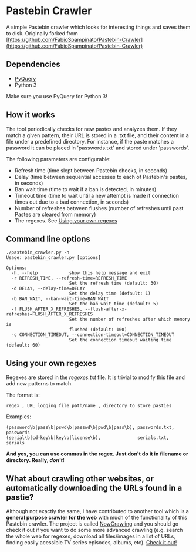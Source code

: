 # Pastebin Crawler
A simple Pastebin crawler which looks for interesting things and saves them to disk. Originally forked  from [https://github.com/FabioSpampinato/Pastebin-Crawler](https://github.com/FabioSpampinato/Pastebin-Crawler)

## Dependencies
* [PyQuery](https://pythonhosted.org/pyquery/)
* Python 3

Make sure you use PyQuery for Python 3!

## How it works
The tool periodically checks for new pastes and analyzes them. If they match a given pattern, their URL is stored in a .txt file, and their content in a file under a predefined directory. For instance, if the paste matches a password it can be placed in 'passwords.txt' and stored under 'passwords'.
 
 The following parameters are configurable:
 
 * Refresh time (time slept between Pastebin checks, in seconds)
 * Delay (time between sequential accesses to each of Pastebin's pastes, in seconds)
 * Ban wait time (time to wait if a ban is detected, in minutes)
 * Timeout time (time to wait until a new attempt is made if connection times out due to a bad connection, in seconds)
 * Number of refreshes between flushes (number of refreshes until past Pastes are cleared from memory)
 * The regexes. See [Using your own regexes](#user-content-using-your-own-regexes)
 
## Command line options

```
./pastebin_crawler.py -h
Usage: pastebin_crawler.py [options]

Options:
  -h, --help            show this help message and exit
  -r REFRESH_TIME, --refresh-time=REFRESH_TIME
                        Set the refresh time (default: 30)
  -d DELAY, --delay-time=DELAY
                        Set the delay time (default: 1)
  -b BAN_WAIT, --ban-wait-time=BAN_WAIT
                        Set the ban wait time (default: 5)
  -f FLUSH_AFTER_X_REFRESHES, --flush-after-x-refreshes=FLUSH_AFTER_X_REFRESHES
                        Set the number of refreshes after which memory is
                        flushed (default: 100)
  -c CONNECTION_TIMEOUT, --connection-timeout=CONNECTION_TIMEOUT
                        Set the connection timeout waiting time (default: 60)
```
 
## Using your own regexes
 Regexes are stored in the _regexes.txt_ file. It is trivial to modify this file and add new patterns to match.
 
 
 The format is:
 
    regex , URL logging file path/name , directory to store pasties
      
Examples:

    (password\b|pass\b|pswd\b|passwd\b|pwd\b|pass\b), passwords.txt, passwords
    (serial\b|cd-key\b|key\b|license\b),              serials.txt,   serials

**And yes, you can use commas in the regex. Just don't do it in filename or directory. Really, _don't_!**

## What about crawling other websites, or automatically downloading the URLs found in a pastie?
Although not exactly the same, I have contributed to another tool which is a **general purpose crawler for the web** with much of the functionality of this Pastebin crawler. The project is called [NowCrawling](https://github.com/xJota/NowCrawling) and you should go check it out if you want to do some more advanced crawling (e.g. search the whole web for regexes, download all files/images in a list of URLs, finding easily acessible TV series episodes, albums, etc). [Check it out!](https://github.com/xJota/NowCrawling)